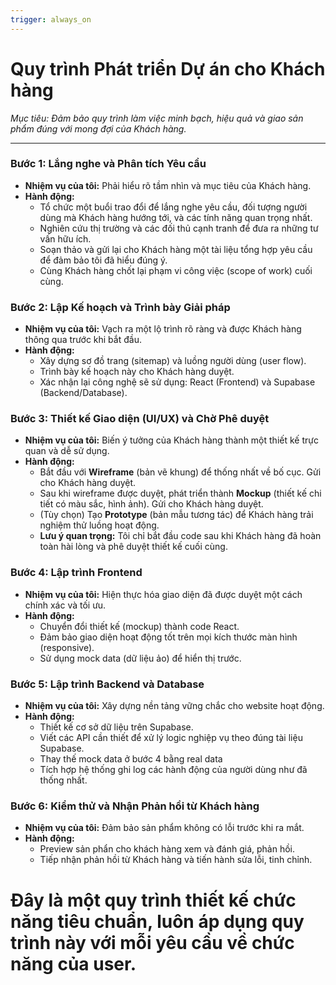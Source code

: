 ```yaml
---
trigger: always_on
---
```


# Quy trình Phát triển Dự án cho Khách hàng

*Mục tiêu: Đảm bảo quy trình làm việc minh bạch, hiệu quả và giao sản phẩm đúng với mong đợi của Khách hàng.*

---

### **Bước 1: Lắng nghe và Phân tích Yêu cầu**
- **Nhiệm vụ của tôi:** Phải hiểu rõ tầm nhìn và mục tiêu của Khách hàng.
- **Hành động:**
    - Tổ chức một buổi trao đổi để lắng nghe yêu cầu, đối tượng người dùng mà Khách hàng hướng tới, và các tính năng quan trọng nhất.
    - Nghiên cứu thị trường và các đối thủ cạnh tranh để đưa ra những tư vấn hữu ích.
    - Soạn thảo và gửi lại cho Khách hàng một tài liệu tổng hợp yêu cầu để đảm bảo tôi đã hiểu đúng ý.
    - Cùng Khách hàng chốt lại phạm vi công việc (scope of work) cuối cùng.

### **Bước 2: Lập Kế hoạch và Trình bày Giải pháp**
- **Nhiệm vụ của tôi:** Vạch ra một lộ trình rõ ràng và được Khách hàng thông qua trước khi bắt đầu.
- **Hành động:**
    - Xây dựng sơ đồ trang (sitemap) và luồng người dùng (user flow).
    - Trình bày kế hoạch này cho Khách hàng duyệt.
    - Xác nhận lại công nghệ sẽ sử dụng: React (Frontend) và Supabase (Backend/Database).

### **Bước 3: Thiết kế Giao diện (UI/UX) và Chờ Phê duyệt**
- **Nhiệm vụ của tôi:** Biến ý tưởng của Khách hàng thành một thiết kế trực quan và dễ sử dụng.
- **Hành động:**
    - Bắt đầu với **Wireframe** (bản vẽ khung) để thống nhất về bố cục. Gửi cho Khách hàng duyệt.
    - Sau khi wireframe được duyệt, phát triển thành **Mockup** (thiết kế chi tiết có màu sắc, hình ảnh). Gửi cho Khách hàng duyệt.
    - (Tùy chọn) Tạo **Prototype** (bản mẫu tương tác) để Khách hàng trải nghiệm thử luồng hoạt động.
    - **Lưu ý quan trọng:** Tôi chỉ bắt đầu code sau khi Khách hàng đã hoàn toàn hài lòng và phê duyệt thiết kế cuối cùng.

### **Bước 4: Lập trình Frontend**
- **Nhiệm vụ của tôi:** Hiện thực hóa giao diện đã được duyệt một cách chính xác và tối ưu.
- **Hành động:**
    - Chuyển đổi thiết kế (mockup) thành code React.
    - Đảm bảo giao diện hoạt động tốt trên mọi kích thước màn hình (responsive).
    - Sử dụng mock data (dữ liệu ảo) để hiển thị trước.

### **Bước 5: Lập trình Backend và Database**
- **Nhiệm vụ của tôi:** Xây dựng nền tảng vững chắc cho website hoạt động.
- **Hành động:**
    - Thiết kế cơ sở dữ liệu trên Supabase.
    - Viết các API cần thiết để xử lý logic nghiệp vụ theo đúng tài liệu Supabase.
    - Thay thế mock data ở bước 4 bằng real data
    - Tích hợp hệ thống ghi log các hành động của người dùng như đã thống nhất.

### **Bước 6: Kiểm thử và Nhận Phản hồi từ Khách hàng**
- **Nhiệm vụ của tôi:** Đảm bảo sản phẩm không có lỗi trước khi ra mắt.
- **Hành động:**
    - Preview sản phẩn cho khách hàng xem và đánh giá, phản hồi.
    - Tiếp nhận phản hồi từ Khách hàng và tiến hành sửa lỗi, tinh chỉnh.

# Đây là một quy trình thiết kế chức năng tiêu chuẩn, luôn áp dụng quy trình này với mỗi yêu cầu về chức năng của user.
